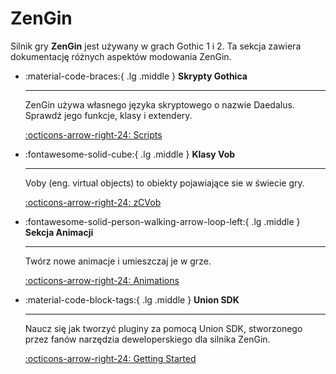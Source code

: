 # ZenGin

Silnik gry **ZenGin** jest używany w grach Gothic 1 i 2. Ta sekcja zawiera dokumentację różnych aspektów modowania ZenGin.

<div class="grid cards" markdown>

-  :material-code-braces:{ .lg .middle } __Skrypty Gothica__

    ---

    ZenGin używa własnego języka skryptowego o nazwie Daedalus. Sprawdź jego funkcje, klasy i extendery.

    [:octicons-arrow-right-24: Scripts](scripts/index.md)


-  :fontawesome-solid-cube:{ .lg .middle } __Klasy Vob__

    ---

    Voby (eng. virtual objects) to obiekty pojawiające sie w świecie gry.

    [:octicons-arrow-right-24: zCVob](worlds/Classes/zCVob/index.md)


-  :fontawesome-solid-person-walking-arrow-loop-left:{ .lg .middle } __Sekcja Animacji__

    ---

    Twórz nowe animacje i umieszczaj je w grze.

    [:octicons-arrow-right-24: Animations](anims/index.md)


-  :material-code-block-tags:{ .lg .middle } __Union SDK__

    ---

    Naucz się jak tworzyć pluginy za pomocą Union SDK, stworzonego przez fanów narzędzia deweloperskiego dla silnika ZenGin.

    [:octicons-arrow-right-24: Getting Started](union/sdk/getting_started.md)
</div>